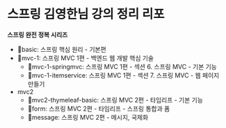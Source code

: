 # 스프링 김영한님 강의 정리 리포

**스프링 완전 정복 시리즈**

- 📁basic: 스프링 핵심 원리 - 기본편
- 📁mvc-1: 스프링 MVC 1편 - 백엔드 웹 개발 핵심 기술
    - 📁mvc-1-springmvc: 스프링 MVC 1편 - 섹션 6. 스프링 MVC - 기본 기능
    - 📁mvc-1-itemservice: 스프링 MVC 1편 - 섹션 7. 스프링 MVC - 웹 페이지 만들기
- mvc2
    - 📁mvc2-thymeleaf-basic: 스프링 MVC 2편 - 타임리프 - 기본 기능
    - 📁form: 스프링 MVC 2편 -  타임리프 - 스프링 통합과 폼
    - 📁message: 스프링 MVC 2편 - 메시지, 국제화
